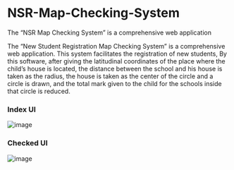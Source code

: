 # NSR-Map-Checking-System
The “NSR Map Checking System” is a comprehensive web application

The “New Student Registration Map Checking System” is a comprehensive web application. This system facilitates the registration of new students, By this software, after giving the latitudinal coordinates of the place where the child’s house is located, the distance between the school and his house is taken as the radius, the house is taken as the center of the circle and a circle is drawn, and the total mark given to the child for the schools inside that circle is reduced.

### Index UI
![image](https://github.com/user-attachments/assets/bd28de49-b154-4586-a5c1-89d7057df016)

### Checked UI
![image](https://github.com/user-attachments/assets/ec94edd4-ce2a-4539-8021-0e9a3bd68a34)

